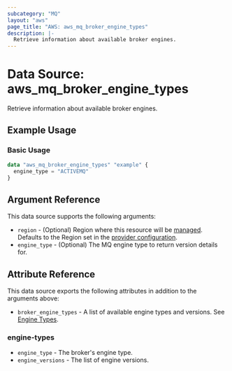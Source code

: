 ```yaml
---
subcategory: "MQ"
layout: "aws"
page_title: "AWS: aws_mq_broker_engine_types"
description: |-
  Retrieve information about available broker engines.
---
```


# Data Source: aws_mq_broker_engine_types

Retrieve information about available broker engines.

## Example Usage

### Basic Usage

```terraform
data "aws_mq_broker_engine_types" "example" {
  engine_type = "ACTIVEMQ"
}
```

## Argument Reference

This data source supports the following arguments:

* `region` - (Optional) Region where this resource will be [managed](https://docs.aws.amazon.com/general/latest/gr/rande.html#regional-endpoints). Defaults to the Region set in the [provider configuration](https://registry.terraform.io/providers/hashicorp/aws/latest/docs#aws-configuration-reference).
* `engine_type` - (Optional) The MQ engine type to return version details for.

## Attribute Reference

This data source exports the following attributes in addition to the arguments above:

* `broker_engine_types` - A list of available engine types and versions. See [Engine Types](#engine-types).

### engine-types

* `engine_type` - The broker's engine type.
* `engine_versions` - The list of engine versions.
